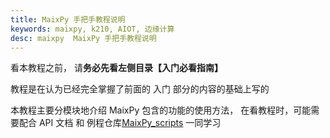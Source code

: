 ```yaml
---
title: MaixPy 手把手教程说明
keywords: maixpy, k210, AIOT, 边缘计算
desc: maixpy  MaixPy 手把手教程说明
---
```



看本教程之前， 请**务必先看左侧目录【入门必看指南】**

教程是在认为已经完全掌握了前面的 入门 部分的内容的基础上写的


本教程主要分模块地介绍 MaixPy 包含的功能的使用方法，
在看教程时，可能需要配合 API 文档 和 例程仓库[MaixPy_scripts](https://github.com/sipeed/maixpy_scripts) 一同学习
